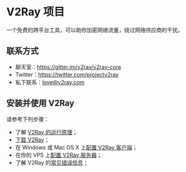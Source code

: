 # V2Ray 项目

一个免费的跨平台工具，可以助你加密网络流量，绕过网络供应商的干扰。

## 联系方式
* 聊天室：<a href="https://gitter.im/v2ray/v2ray-core" target="_blank">https://gitter.im/v2ray/v2ray-core</a>
* Twitter：<a href="https://twitter.com/projectv2ray" target="_blank">https://twitter.com/projectv2ray</a>
* 私下联系：love@v2ray.com

## 安装并使用 V2Ray
请参考下列步骤：
* 了解 [V2Ray 的运行原理](#a=workflow-zh-cn)；
* [下载 V2Ray](#a=install-zh-cn)；
* 在 Windows 或 Mac OS X 上[配置 V2Ray 客户端](#a=guide-zh-cn)；
* 在你的 VPS 上[配置 V2Ray 服务器](#a=guide-server-zh-cn)；
* 了解 V2Ray 的[常见错误信息](#a=errors-zh-cn)；
